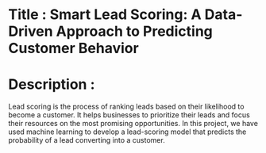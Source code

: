 # Title : Smart Lead Scoring: A Data-Driven Approach to Predicting Customer Behavior

# Description :
Lead scoring is the process of ranking leads based on their likelihood to become a customer. It helps businesses to prioritize their leads and focus their resources on the most promising opportunities. In this project, we have used machine learning to develop a lead-scoring model that predicts the probability of a lead converting into a customer.
